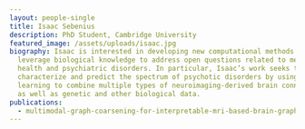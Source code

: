 ```yaml
---
layout: people-single
title: Isaac Sebenius
description: PhD Student, Cambridge University
featured_image: /assets/uploads/isaac.jpg
biography: Isaac is interested in developing new computational methods that
  leverage biological knowledge to address open questions related to mental
  health and psychiatric disorders. In particular, Isaac’s work seeks to
  characterize and predict the spectrum of psychotic disorders by using machine
  learning to combine multiple types of neuroimaging-derived brain connectivity
  as well as genetic and other biological data.
publications:
  - multimodal-graph-coarsening-for-interpretable-mri-based-brain-graph-neural-network
---
```

